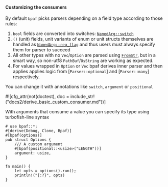 #### Customizing the consumers

By default `bpaf` picks parsers depending on a field type according to those rules:

1. `bool` fields are converted into switches: [`NamedArg::switch`](crate::parsers::NamedArg::switch)
2. `()` (unit) fields, unit variants of enum or unit structs themselves are handled as
   [`NamedArg::req_flag`](crate::parsers::NamedArg::req_flag) and thus users must always specify
   them for parser to succeed
3. All other types with no `Vec`/`Option` are parsed using [`FromStr`](std::str::FromStr), but in a
   smart way, so non-utf8 `PathBuf`/`OsString` are working as expected.
4. For values wrapped in `Option` or `Vec` bpaf derives inner parser and then applies
   applies logic from [`Parser::optional`] and [`Parser::many`] respectively.

You can change it with annotations like `switch`, `argument` or `positional`


#![cfg_attr(not(doctest), doc = include_str!("docs2/derive_basic_custom_consumer.md"))]

With arguments that consume a value you can specify its type using turbofish-line syntax


```no_run
# use bpaf::*;
#[derive(Debug, Clone, Bpaf)]
#[bpaf(options)]
pub struct Options {
    /// A custom argument
    #[bpaf(positional::<usize>("LENGTH"))]
    argument: usize,
}

fn main() {
    let opts = options().run();
    println!("{:?}", opts)
}
```
